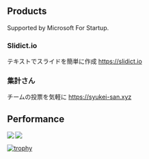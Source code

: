 ## Products
Supported by Microsoft For Startup.

### Slidict.io
テキストでスライドを簡単に作成
https://slidict.io

### 集計さん
チームの投票を気軽に
https://syukei-san.xyz

## Performance

<a href="https://newsdict.io">
  <img align="left" src="https://github-readme-stats.vercel.app/api?username=yubele&title_color=fff&icon_color=79ff97&text_color=9f9f9f&bg_color=151515"/>
</a>
<a href="https://newsdict.io">
  <img alight="left" src="https://github-readme-stats.vercel.app/api/top-langs/?username=yubele&title_color=fff&icon_color=79ff97&text_color=9f9f9f&bg_color=151515&layout=compact&&langs_count=20" />
</a>

[![trophy](https://github-profile-trophy.vercel.app/?username=yubele&rank=SECRET,SSS,SS,S,AAA,AA,A)](https://newsdict.io)
